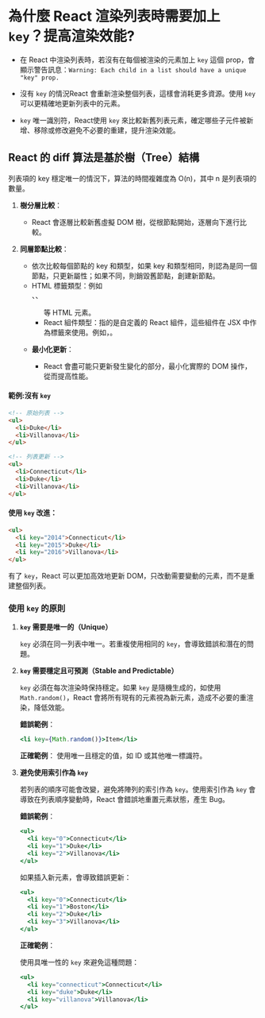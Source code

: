 
# 為什麼 React 渲染列表時需要加上 `key`？提高渲染效能?
- 在 React 中渲染列表時，若沒有在每個被渲染的元素加上 `key` 這個 prop，會顯示警告訊息：`Warning: Each child in a list should have a unique "key" prop.`

- 沒有 `key` 的情況React 會重新渲染整個列表，這樣會消耗更多資源。使用 `key` 可以更精確地更新列表中的元素。

- `key` 唯一識別符，React使用 `key` 來比較新舊列表元素，確定哪些子元件被新增、移除或修改避免不必要的重建，提升渲染效能。

## React 的 diff 算法是基於樹（Tree）結構

列表項的 key 穩定唯一的情況下，算法的時間複雜度為 O(n)，其中 n 是列表項的數量。

1. **樹分層比較**：

   - React 會逐層比較新舊虛擬 DOM 樹，從根節點開始，逐層向下進行比較。

2. **同層節點比較**：

   - 依次比較每個節點的 key 和類型，如果 key 和類型相同，則認為是同一個節點，只更新屬性；如果不同，則銷毀舊節點，創建新節點。
   - HTML 標籤類型：例如 <div>、<span>、<ul> 等 HTML 元素。
   - React 組件類型：指的是自定義的 React 組件，這些組件在 JSX 中作為標籤來使用。例如，<MyComponent />。

3. **最小化更新**：
   - React 會盡可能只更新發生變化的部分，最小化實際的 DOM 操作，從而提高性能。

#### 範例:沒有 `key`

```html
<!-- 原始列表 -->
<ul>
  <li>Duke</li>
  <li>Villanova</li>
</ul>

<!-- 列表更新 -->
<ul>
  <li>Connecticut</li>
  <li>Duke</li>
  <li>Villanova</li>
</ul>
```

#### 使用 `key` 改進：

```html
<ul>
  <li key="2014">Connecticut</li>
  <li key="2015">Duke</li>
  <li key="2016">Villanova</li>
</ul>
```

有了 `key`，React 可以更加高效地更新 DOM，只改動需要變動的元素，而不是重建整個列表。

### 使用 `key` 的原則

1. **`key` 需要是唯一的（Unique）**
   
   `key` 必須在同一列表中唯一。若重複使用相同的 `key`，會導致錯誤和潛在的問題。

2. **`key` 需要穩定且可預測（Stable and Predictable）**
   
   `key` 必須在每次渲染時保持穩定。如果 `key` 是隨機生成的，如使用 `Math.random()`，React 會將所有現有的元素視為新元素，造成不必要的重渲染，降低效能。

   **錯誤範例**：
   ```jsx
   <li key={Math.random()}>Item</li>
   ```

   **正確範例**：
   使用唯一且穩定的值，如 ID 或其他唯一標識符。

3. **避免使用索引作為 `key`**

   若列表的順序可能會改變，避免將陣列的索引作為 `key`。使用索引作為 `key` 會導致在列表順序變動時，React 會錯誤地重置元素狀態，產生 Bug。

   **錯誤範例**：

   ```jsx
   <ul>
     <li key="0">Connecticut</li>
     <li key="1">Duke</li>
     <li key="2">Villanova</li>
   </ul>
   ```

   如果插入新元素，會導致錯誤更新：
   ```jsx
   <ul>
     <li key="0">Connecticut</li>
     <li key="1">Boston</li>
     <li key="2">Duke</li>
     <li key="3">Villanova</li>
   </ul>
   ```

   **正確範例**：

   使用具唯一性的 `key` 來避免這種問題：
   ```jsx
   <ul>
     <li key="connecticut">Connecticut</li>
     <li key="duke">Duke</li>
     <li key="villanova">Villanova</li>
   </ul>
   ```

